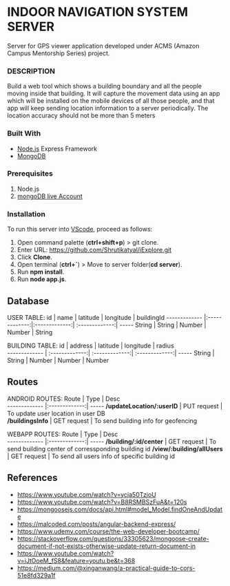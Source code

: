 # INDOOR NAVIGATION SYSTEM SERVER
Server for GPS viewer application developed under ACMS (Amazon Campus Mentorship Series) project.

### DESCRIPTION
Build a web tool which shows a building boundary and all the people moving inside that building. It will capture the movement data using an app which will be installed on the mobile devices of all those people, and that app will keep sending location information to a server periodically. The location accuracy should not be more than 5 meters

### Built With
* [Node.js](https://nodejs.org/en/) Express Framework
* [MongoDB](https://account.mongodb.com/account/login?n=%2Fv2%2F5e8343fb691e4543801d0978&nextHash=%23metrics%2FreplicaSet%2F5e8351951b6cc014eb2fd163%2Fexplorer%2Ftest%2Fposts%2Ffind)

### Prerequisites
1. Node.js
2. [mongoDB live Account](https://account.mongodb.com/account/login?n=%2Fv2%2F5e8343fb691e4543801d0978&nextHash=%23metrics%2FreplicaSet%2F5e8351951b6cc014eb2fd163%2Fexplorer%2Ftest%2Fposts%2Ffind)

### Installation
To run this server into [VScode](https://code.visualstudio.com/), proceed as follows:

1. Open command palette (**ctrl+shift+p**) > git clone.
2. Enter URL: https://github.com/Shrutikatyal/iExplore.git
3. Click **Clone**.
4. Open terminal (**ctrl+`**) > Move to server folder(**cd server**).
5. Run **npm install**.
6. Run **node app.js**.

## Database
USER TABLE:
 id       |  name | latitude          | longitude  | buildingId
 ------------- |:-------------:|:-------------:| :-------------:| -----
 String | String | Number | Number | String
 
BUILDING TABLE:
 id        | address  | latitude       | longitude          | radius  
 ------------- | :-------------:| :-------------:| :-------------:| -----
 String | String | Number | Number | Number 
 
## Routes
ANDROID ROUTES:
 Route        | Type          | Desc  
 ------------- |:-------------:| -----
 **/updateLocation/:userID** | PUT request | To update user location in user DB  
 **/buildingsInfo** | GET request | To send building info for geofencing 
 
WEBAPP ROUTES:
 Route        | Type          | Desc  
 ------------- |:-------------:| -----
 **/building/:id/center** | GET request | To send building center of corressponding building id
 **/view/:building/allUsers** | GET request | To send all users info of specific building id

## References
- https://www.youtube.com/watch?v=ycja50TzjoU  
- https://www.youtube.com/watch?v=B8RSMBSzFuA&t=120s 
- https://mongoosejs.com/docs/api.html#model_Model.findOneAndUpdate 
- https://malcoded.com/posts/angular-backend-express/ 
- https://www.udemy.com/course/the-web-developer-bootcamp/
- https://stackoverflow.com/questions/33305623/mongoose-create-document-if-not-exists-otherwise-update-return-document-in
- https://www.youtube.com/watch?v=iJtOoeM_fS8&feature=youtu.be&t=368
- https://medium.com/@xinganwang/a-practical-guide-to-cors-51e8fd329a1f
